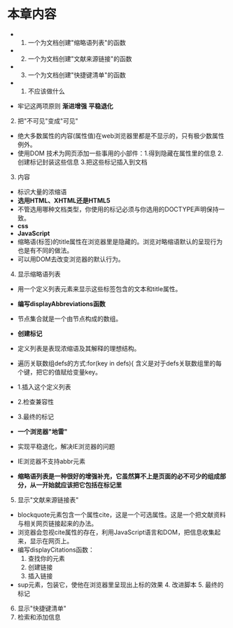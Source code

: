 # 本章内容
- 1. 一个为文档创建"缩略语列表"的函数
- 2. 一个为文档创建"文献来源链接"的函数
- 3. 一个为文档创建"快捷键清单"的函数


- 1. 不应该做什么
- 牢记这两项原则
**渐进增强**
**平稳退化**

2. 把"不可见"变成"可见"
- 绝大多数属性的内容(属性值)在web浏览器里都是不显示的，只有极少数属性例外。
- 使用DOM 技术为网页添加一些事用的小部件：1.得到隐藏在属性里的信息 2.创建标记封装这些信息 3.把这些标记插入到文档

3. 内容
- <abbr>标识大量的浓缩语
- **选用HTML、XHTML还是HTML5**
- 不管选用哪种文档类型，你使用的标记必须与你选用的DOCTYPE声明保持一致。
- **css**
- **JavaScript**
- 缩略语(<abbr>标签)的title属性在浏览器里是隐藏的。浏览对略缩语默认的呈现行为也是有不同的做法。
- 可以用DOM去改变浏览器的默认行为。


4. 显示缩略语列表
- 用一个定义列表元素来显示这些<abbr>标签包含的文本和title属性。
- **编写displayAbbreviations函数**
- 节点集合就是一个由节点构成的数组。


- **创建标记**
- 定义列表是表现浓缩语及其解释的理想结构。
- 遍历关联数组defs的方式:for(key in defs){    含义是对于defs关联数组里的每个键，把它的值赋给变量key。
- 1.插入这个定义列表
- 2.检查兼容性
- 3.最终的标记
- **一个浏览器"地雷"**
- 实现平稳退化，解决IE浏览器的问题
- IE浏览器不支持abbr元素
- **缩略语列表是一种很好的增强补充，它虽然算不上是页面的必不可少的组成部分，从一开始就应该把它包括在标记里**

5. 显示"文献来源链接表"
- blockquote元素包含一个属性cite，这是一个可选属性。这是一个把文献资料与相关网页链接起来的办法。
- 浏览器会忽视cite属性的存在，利用JavaScript语言和DOM，把信息收集起来，显示在网页上。
- 编写displayCitations函数：
    1. 查找你的元素
    2. 创建链接
    3. 插入链接
- sup元素，包装它，使他在浏览器里呈现出上标的效果
    4. 改进脚本
    5. 最终的标记

6. 显示"快捷键清单"
7. 检索和添加信息
